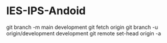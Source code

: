 # IES-IPS-Andoid

git branch -m main development
git fetch origin
git branch -u origin/development development
git remote set-head origin -a
